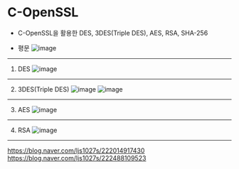 # C-OpenSSL
* C-OpenSSL을 활용한 DES, 3DES(Triple DES), AES, RSA, SHA-256

* 평문
![image](https://user-images.githubusercontent.com/59761622/134145383-c13ea21f-d7da-43a8-ad42-205e168063a0.png)
***
1. DES
![image](https://user-images.githubusercontent.com/59761622/134145537-de184c7a-0898-4a9c-b7ba-f0b637333850.png)
***
2. 3DES(Triple DES)
![image](https://user-images.githubusercontent.com/59761622/134145662-b0517d25-5679-4166-b1e8-23c726fd00fd.png)
![image](https://user-images.githubusercontent.com/59761622/134145703-b3518acc-d6cf-49c8-aa0e-ed313cde61e4.png)
***
3. AES
![image](https://user-images.githubusercontent.com/59761622/134145846-c8bfa7e6-bd84-4ad4-8f60-815dfc384bd3.png)
***
4. RSA
![image](https://user-images.githubusercontent.com/59761622/134145979-3f773848-0112-463b-9a0d-e30727892d34.png)
***
https://blog.naver.com/ljs1027s/222014917430
https://blog.naver.com/ljs1027s/222488109523

